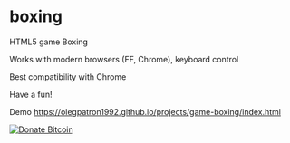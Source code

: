 # boxing
HTML5 game Boxing

Works with modern browsers (FF, Chrome), keyboard control

Best compatibility with Chrome

Have a fun!

Demo https://olegpatron1992.github.io/projects/game-boxing/index.html

[![Donate Bitcoin](https://img.shields.io/badge/donate-bitcoin-orange.svg)](https://olegpatron1992.github.io/)
